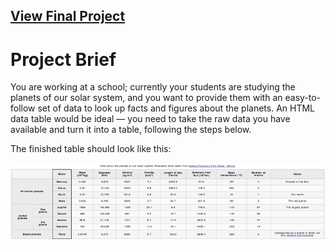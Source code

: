 ## [View Final Project](https://cdn.rawgit.com/diva-D/MDN-learn-web-development/ba7718c9/HTML/Assessment%2004%20-%20Structuring%20planet%20data/planets-data.html)

# Project Brief

You are working at a school; currently your students are studying the planets of our solar system, and you want to provide them with an easy-to-follow set of data to look up facts and figures about the planets. An HTML data table would be ideal — you need to take the raw data you have available and turn it into a table, following the steps below.

The finished table should look like this:

![Planets data table](finished-table.png)